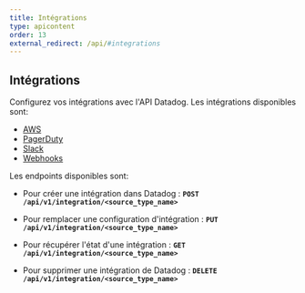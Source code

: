 ```yaml
---
title: Intégrations
type: apicontent
order: 13
external_redirect: /api/#integrations
---
```


## Intégrations

Configurez vos intégrations avec l'API Datadog. Les intégrations disponibles sont:

* [AWS](/api/#aws)
* [PagerDuty](/api/#pagerduty)
* [Slack](/api/#slack)
* [Webhooks](/api/#webhooks)

Les endpoints disponibles sont:

* Pour créer une intégration dans Datadog :
    **`POST /api/v1/integration/<source_type_name>`**

* Pour remplacer une configuration d'intégration :
    **`PUT /api/v1/integration/<source_type_name>`**

* Pour récupérer l'état d'une intégration :
    **`GET /api/v1/integration/<source_type_name>`**

* Pour supprimer une intégration de Datadog :
    **`DELETE /api/v1/integration/<source_type_name>`**
